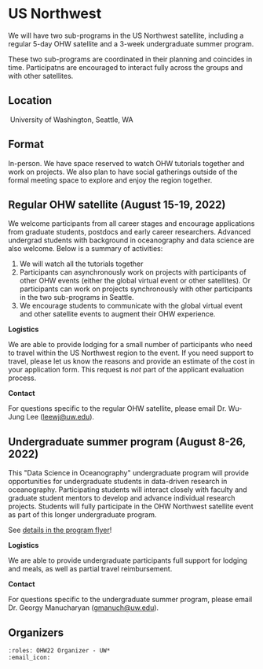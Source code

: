 # US Northwest

We will have two sub-programs in the US Northwest satellite, including a regular 5-day OHW satellite and a 3-week undergraduate summer program. 

These two sub-programs are coordinated in their planning and coincides in time. Participatns are encouraged to interact fully across the groups and with other satellites.



## Location
​
University of Washington, Seattle, WA
​

## Format

In-person. We have space reserved to watch OHW tutorials together and work on projects. We also plan to have social gatherings outside of the formal meeting space to explore and enjoy the region together.


## Regular OHW satellite (August 15-19, 2022)

We welcome participants from all career stages and encourage applications from graduate students, postdocs and early career researchers. Advanced undergrad students with background in oceanography and data science are also welcome. Below is a summary of activities:

1. We will watch all the tutorials together
2. Participants can asynchronously work on projects with participants of other OHW events (either the global virtual event or other satellites). Or participants can work on projects synchronously with other participants in the two sub-programs in Seattle.
3. We encourage students to communicate with the global virtual event and other satellite events to augment their OHW experience.


**Logistics**

We are able to provide lodging for a small number of participants who need to travel within the US Northwest region to the event. If you need support to travel, please let us know the reasons and provide an estimate of the cost in your application form. This request is _not_ part of the applicant evaluation process.

**Contact**

For questions specific to the regular OHW satellite, please email Dr. Wu-Jung Lee (leewj@uw.edu).


## Undergraduate summer program (August 8-26, 2022)

This "Data Science in Oceanography" undergraduate program will provide opportunities for undergraduate students in data-driven research in oceanography. Participating students will interact closely with faculty and graduate student mentors to develop and advance individual research projects. Students will fully participate in the OHW Northwest satellite event as part of this longer undergraduate program.

See [details in the program flyer](./seattle/undergrad_flyer.pdf)!

**Logistics**

We are able to provide undergraduate participants full support for lodging and meals, as well as partial travel reimbursement.

**Contact**

For questions specific to the undergraduate summer program, please email Dr. Georgy Manucharyan (gmanuch@uw.edu).


## Organizers

```{ohw-team}
:roles: OHW22 Organizer - UW*
:email_icon:
```

